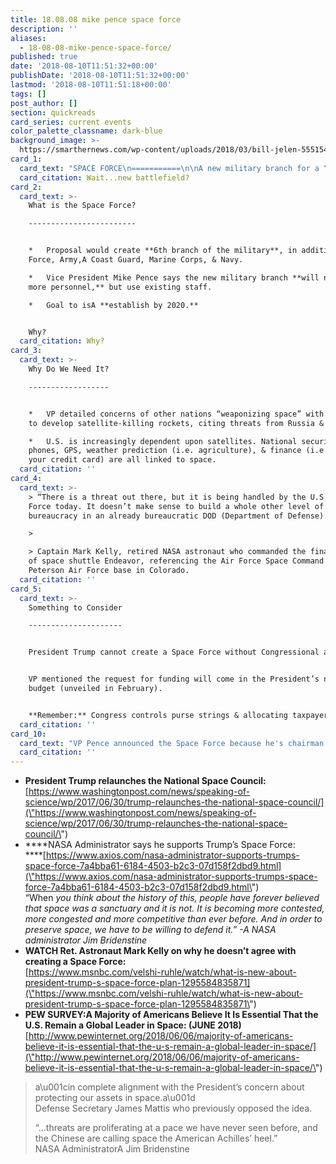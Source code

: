 ```yaml
---
title: 18.08.08 mike pence space force
description: ''
aliases:
  - 18-08-08-mike-pence-space-force/
published: true
date: '2018-08-10T11:51:32+00:00'
publishDate: '2018-08-10T11:51:32+00:00'
lastmod: '2018-08-10T11:51:18+00:00'
tags: []
post_author: []
section: quickreads
card_series: current events
color_palette_classname: dark-blue
background_image: >-
  https://smarthernews.com/wp-content/uploads/2018/03/bill-jelen-555154-unsplash-scaled.jpg
card_1:
  card_text: "SPACE FORCE\n===========\n\nA new military branch for a “new battlefielda\x1D – the White House proposes a Space Force to patrol and protect a\x1Cthe next great American frontier.”\n\nWait...new battlefield?"
  card_citation: Wait...new battlefield?
card_2:
  card_text: >-
    What is the Space Force?

    ------------------------


    *   Proposal would create **6th branch of the military**, in addition to Air
    Force, Army,A Coast Guard, Marine Corps, & Navy.

    *   Vice President Mike Pence says the new military branch **will not add
    more personnel,** but use existing staff.

    *   Goal to isA **establish by 2020.**


    Why?
  card_citation: Why?
card_3:
  card_text: >-
    Why Do We Need It?

    ------------------


    *   VP detailed concerns of other nations “weaponizing space” with efforts
    to develop satellite-killing rockets, citing threats from Russia & China.

    *   U.S. is increasingly dependent upon satellites. National security, TVs,
    phones, GPS, weather prediction (i.e. agriculture), & finance (i.e. swiping
    your credit card) are all linked to space.
  card_citation: ''
card_4:
  card_text: >-
    > “There is a threat out there, but it is being handled by the U.S. Air
    Force today. It doesn’t make sense to build a whole other level of
    bureaucracy in an already bureaucratic DOD (Department of Defense).”

    > 

    > Captain Mark Kelly, retired NASA astronaut who commanded the final mission
    of space shuttle Endeavor, referencing the Air Force Space Command at
    Peterson Air Force base in Colorado.
  card_citation: ''
card_5:
  card_text: >-
    Something to Consider

    ---------------------


    President Trump cannot create a Space Force without Congressional approval.


    VP mentioned the request for funding will come in the President’s next
    budget (unveiled in February).


    **Remember:** Congress controls purse strings & allocating taxpayer money.
  card_citation: ''
card_10:
  card_text: "VP Pence announced the Space Force because he's chairman of the National Space Council - a concept created under Pres. Eisenhower that was disbanded during Clinton administration. Trump a\x1Crestarteda\x1D it in 2017.\n\n[view sources](https://smarthernews.com/18-08-08-mike-pence-space-force/)"
  card_citation: ''
---
```

*   **President Trump relaunches the National Space Council:**  
    [https://www.washingtonpost.com/news/speaking-of-science/wp/2017/06/30/trump-relaunches-the-national-space-council/](\"https://www.washingtonpost.com/news/speaking-of-science/wp/2017/06/30/trump-relaunches-the-national-space-council/\")
*   ****NASA Administrator says he supports Trump’s Space Force:  
    ****[https://www.axios.com/nasa-administrator-supports-trumps-space-force-7a4bba61-6184-4503-b2c3-07d158f2dbd9.html](\"https://www.axios.com/nasa-administrator-supports-trumps-space-force-7a4bba61-6184-4503-b2c3-07d158f2dbd9.html\")  
    “When _you think about the history of this, people have forever believed that space was a sanctuary and it is not. It is becoming more contested, more congested and more competitive than ever before. And in order to preserve space, we have to be willing to defend it.” -A NASA administrator Jim Bridenstine_
*   **WATCH Ret. Astronaut Mark Kelly on why he doesn’t agree with creating a Space Force:**  
    [https://www.msnbc.com/velshi-ruhle/watch/what-is-new-about-president-trump-s-space-force-plan-1295584835871](\"https://www.msnbc.com/velshi-ruhle/watch/what-is-new-about-president-trump-s-space-force-plan-1295584835871\")
*   **PEW SURVEY:A Majority of Americans Believe It Is Essential That the U.S. Remain a Global Leader in Space: (JUNE 2018)**  
    [http://www.pewinternet.org/2018/06/06/majority-of-americans-believe-it-is-essential-that-the-u-s-remain-a-global-leader-in-space/](\"http://www.pewinternet.org/2018/06/06/majority-of-americans-believe-it-is-essential-that-the-u-s-remain-a-global-leader-in-space/\")

> a\\u001cin complete alignment with the President’s concern about protecting our assets in space.a\\u001d  
> Defense Secretary James Mattis who previously opposed the idea.
> 
> “…threats are proliferating at a pace we have never seen before, and the Chinese are calling space the American Achilles’ heel.”  
> NASA AdministratorA Jim Bridenstine